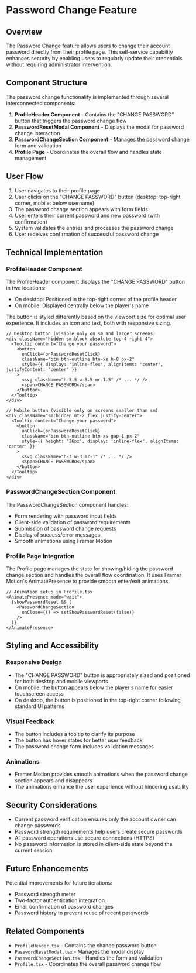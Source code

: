 # Password Change Feature

## Overview
The Password Change feature allows users to change their account password directly from their profile page. This self-service capability enhances security by enabling users to regularly update their credentials without requiring administrator intervention.

## Component Structure
The password change functionality is implemented through several interconnected components:

1. **ProfileHeader Component** - Contains the "CHANGE PASSWORD" button that triggers the password change flow
2. **PasswordResetModal Component** - Displays the modal for password change interaction
3. **PasswordChangeSection Component** - Manages the password change form and validation
4. **Profile Page** - Coordinates the overall flow and handles state management

## User Flow
1. User navigates to their profile page
2. User clicks on the "CHANGE PASSWORD" button (desktop: top-right corner, mobile: below username)
3. The password change section appears with form fields
4. User enters their current password and new password (with confirmation)
5. System validates the entries and processes the password change
6. User receives confirmation of successful password change

## Technical Implementation

### ProfileHeader Component
The ProfileHeader component displays the "CHANGE PASSWORD" button in two locations:
- On desktop: Positioned in the top-right corner of the profile header
- On mobile: Displayed centrally below the player's name

The button is styled differently based on the viewport size for optimal user experience. It includes an icon and text, both with responsive sizing.

```tsx
// Desktop button (visible only on sm and larger screens)
<div className="hidden sm:block absolute top-4 right-4">
  <Tooltip content="Change your password">
    <button 
      onClick={onPasswordResetClick}
      className="btn btn-outline btn-xs h-8 px-2"
      style={{ display: 'inline-flex', alignItems: 'center', justifyContent: 'center' }}
    >
      <svg className="h-3.5 w-3.5 mr-1.5" /* ... */ />
      <span>CHANGE PASSWORD</span>
    </button>
  </Tooltip>
</div>

// Mobile button (visible only on screens smaller than sm)
<div className="sm:hidden mt-2 flex justify-center">
  <Tooltip content="Change your password">
    <button 
      onClick={onPasswordResetClick}
      className="btn btn-outline btn-xs gap-1 px-2"
      style={{ height: '26px', display: 'inline-flex', alignItems: 'center' }}
    >
      <svg className="h-3 w-3 mr-1" /* ... */ />
      <span>CHANGE PASSWORD</span>
    </button>
  </Tooltip>
</div>
```

### PasswordChangeSection Component
The PasswordChangeSection component handles:
- Form rendering with password input fields
- Client-side validation of password requirements
- Submission of password change requests
- Display of success/error messages
- Smooth animations using Framer Motion

### Profile Page Integration
The Profile page manages the state for showing/hiding the password change section and handles the overall flow coordination. It uses Framer Motion's AnimatePresence to provide smooth enter/exit animations.

```tsx
// Animation setup in Profile.tsx
<AnimatePresence mode="wait">
  {showPasswordReset && (
    <PasswordChangeSection 
      onClose={() => setShowPasswordReset(false)} 
    />
  )}
</AnimatePresence>
```

## Styling and Accessibility

### Responsive Design
- The "CHANGE PASSWORD" button is appropriately sized and positioned for both desktop and mobile viewports
- On mobile, the button appears below the player's name for easier touchscreen access
- On desktop, the button is positioned in the top-right corner following standard UI patterns

### Visual Feedback
- The button includes a tooltip to clarify its purpose
- The button has hover states for better user feedback
- The password change form includes validation messages

### Animations
- Framer Motion provides smooth animations when the password change section appears and disappears
- The animations enhance the user experience without hindering usability

## Security Considerations
- Current password verification ensures only the account owner can change passwords
- Password strength requirements help users create secure passwords
- All password operations use secure connections (HTTPS)
- No password information is stored in client-side state beyond the current session

## Future Enhancements
Potential improvements for future iterations:
- Password strength meter
- Two-factor authentication integration
- Email confirmation of password changes
- Password history to prevent reuse of recent passwords

## Related Components
- `ProfileHeader.tsx` - Contains the change password button
- `PasswordResetModal.tsx` - Manages the modal display
- `PasswordChangeSection.tsx` - Handles the form and validation
- `Profile.tsx` - Coordinates the overall password change flow
